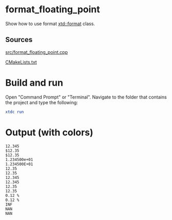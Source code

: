 # format_floating_point

Show how to use format [xtd::format](../../../../src/xtd.core/include/xtd/format.h) class.

## Sources

[src/format_floating_point.cpp](src/format_floating_point.cpp)

[CMakeLists.txt](CMakeLists.txt)

# Build and run

Open "Command Prompt" or "Terminal". Navigate to the folder that contains the project and type the following:

```cmake
xtdc run
```

# Output (with colors)

```
12.345
$12.35
$12.35
1.234500e+01
1.234500E+01
12.35
12.35
12.345
12.345
12.35
12.35
0.12 %
0.12 %
INF
NAN
NAN
```

